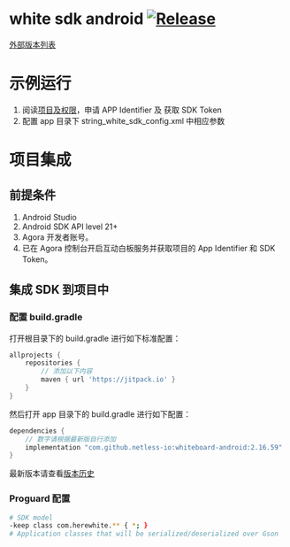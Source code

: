 # white sdk android [![Release](https://jitpack.io/v/netless-io/whiteboard-android.svg)](https://jitpack.io/#netless-io/whiteboard-android)

[外部版本列表](https://jitpack.io/com/github/netless-io/whiteboard-android)

# 示例运行

1. 阅读[项目及权限](https://developer.netless.link/document-zh/home/project-and-authority)，申请 APP Identifier 及 获取 SDK Token
2. 配置 app 目录下 string_white_sdk_config.xml 中相应参数

# 项目集成

## 前提条件
1. Android Studio 
2. Android SDK API level 21+
3. Agora 开发者账号。
4. 已在 Agora 控制台开启互动白板服务并获取项目的 App Identifier 和 SDK Token。

## 集成 SDK 到项目中

### 配置 build.gradle
打开根目录下的 build.gradle 进行如下标准配置：
```groovy
allprojects {
    repositories {
        // 添加以下内容
        maven { url 'https://jitpack.io' }
    }
}
```

然后打开 app 目录下的 build.gradle 进行如下配置：
```groovy
dependencies {
    // 数字请根据最新版自行添加
    implementation "com.github.netless-io:whiteboard-android:2.16.59"
}
```

最新版本请查看[版本历史](https://developer.netless.link/android-zh/home/android-changelog)

### Proguard 配置
```bash
# SDK model
-keep class com.herewhite.** { *; }
# Application classes that will be serialized/deserialized over Gson
```
